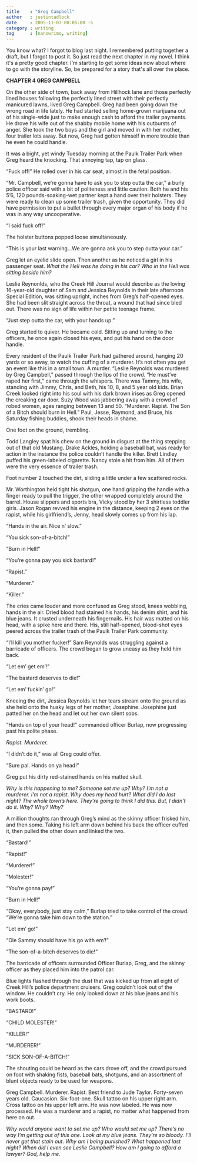 ```yaml
---
title    : "Greg Campbell"
author   : justintadlock
date     : 2005-11-07 08:05:00 -5
category : writing
tag      : [nanowrimo, writing]
---
```


You know what?  I forgot to blog last night.  I remembered putting together a draft, but I forgot to post it.  So just read the next chapter in my novel.  I think it's a pretty good chapter.  I'm starting to get some ideas now about where to go with the storyline.  So, be prepared for a story that's all over the place.

<!--more-->

<strong>CHAPTER 4
GREG CAMPBELL</strong>

On the other side of town, back away from Hillhock lane and those perfectly lined houses following the perfectly lined street with their perfectly manicured lawns, lived Greg Campbell.  Greg had been going down the wrong road in life lately.  He had started selling home-grown marijuana out of his single-wide just to make enough cash to afford the trailer payments.  He drove his wife out of the shabby mobile home with his outbursts of anger.  She took the two boys and the girl and moved in with her mother, four trailer lots away.  But now, Greg had gotten himself in more trouble than he even he could handle.

It was a bight, yet windy Tuesday morning at the Paulk Trailer Park when Greg heard the knocking.  That annoying tap, tap on glass.

“Fuck off!”  He rolled over in his car seat, almost in the fetal position.

“Mr. Campbell, we’re gonna have to ask you to step outta the car,” a burly police officer said with a bit of politeness and little caution.  Both he and his 5’6, 120 pounds-soaking-wet partner kept a hand over their holsters.  They were ready to clean up some trailer trash, given the opportunity.  They did have permission to put a bullet through every major organ of his body if he was in any way uncooperative.

“I said fuck off!”

The holster buttons popped loose simultaneously.

“This is your last warning...We are gonna ask you to step outta your car.”

Greg let an eyelid slide open.  Then another as he noticed a girl in his passenger seat.<i>  What the Hell was he doing in his car?  Who in the Hell was sitting beside him?</i>

Leslie Reynonlds, who the Creek Hill Journal would describe as the loving 16-year-old daughter of Sam and Jessica Reynolds in their late afternoon Special Edition, was sitting upright, inches from Greg’s half-opened eyes.  She had been slit straight across the throat, a wound that had since bled out.  There was no sign of life within her petite teenage frame.

“Just step outta the car, with your hands up.”

Greg started to quiver.  He became cold.  Sitting up and turning to the officers, he once again closed his eyes, and put his hand on the door handle.

Every resident of the Paulk Trailer Park had gathered around, hanging 20 yards or so away, to watch the cuffing of a murderer.  It’s not often you get an event like this in a small town.  A murder.  “Leslie Reynolds was murdered by Greg Campbell,” passed through the lips of the crowd.  “He must’ve raped her first,” came through the whispers.
There was Tammy, his wife, standing with Jimmy, Chris, and Beth, his 10, 8, and 5 year old kids.  Brian Creek looked right into his soul with his dark brown irises as Greg opened the creaking car door.  Suzy Wood was jabbering away with a crowd of robed women, ages ranging between 13 and 50.  “Murderer.  Rapist.  The Son of a Bitch should burn in Hell.”  Paul, Jesse, Raymond, and Bruce, his Saturday fishing buddies, shook their heads in shame.

One foot on the ground, trembling.

Todd Langley spat his chew on the ground in disgust at the thing stepping out of that old Mustang.  Drake Ackles, holding a baseball bat, was ready for action in the instance the police couldn’t handle the killer.  Brett Lindley puffed his green-labeled cigarette.  Nancy stole a hit from him.  All of them were the very essence of trailer trash.

Foot number 2 touched the dirt, sliding a little under a few scattered rocks.

Mr. Worthington held tight his shotgun, one hand gripping the handle with a finger ready to pull the trigger, the other wrapped completely around the barrel.  House slippers and sports bra, Vicky stood by her 3 shirtless toddler girls.  Jason Rogan revved his engine in the distance, keeping 2 eyes on the rapist, while his girlfriend’s, Jenny, head slowly comes up from his lap.

“Hands in the air.  Nice n’ slow.”

“You sick son-of-a-bitch!”

“Burn in Hell!”

“You’re gonna pay you sick bastard!”

“Rapist.”

“Murderer.”

“Killer.”

The cries came louder and more confused as Greg stood, knees wobbling, hands in the air.  Dried blood had stained his hands, his denim shirt, and his blue jeans.  It crusted underneath his fingernails.  His hair was matted on his head, with a spike here and there.  His, still half-opened, blood-shot eyes peered across the trailer trash of the Paulk Trailer Park community.

“I’ll kill you mother fucker!”  Sam Reynolds was struggling against a barricade of officers.  The crowd began to grow uneasy as they held him back.

“Let em’ get em’!”

“The bastard deserves to die!”

“Let em’ fuckin’ go!”

Kneeing the dirt, Jessica Reynolds let her tears stream onto the ground as she held onto the husky legs of her mother, Josephine.  Josephine just patted her on the head and let out her own silent sobs.

“Hands on top of your head!” commanded officer Burlap, now progressing past his polite phase.

<i>Rapist.  Murderer.  </i>

“I didn’t do it,” was all Greg could offer.

“Sure pal.  Hands on ya head!”

Greg put his dirty red-stained hands on his matted skull.

<i>Why is this happening to me?  Someone set me up?  Why?  I’m not a murderer.  I’m not a rapist.  Why does my head hurt?  What did I do last night?  The whole town’s here.  They’re going to think I did this.  But, I didn’t do it.  Why?  Why?  Why?  </i>

A million thoughts ran through Greg’s mind as the skinny officer frisked him, and then some.  Taking his left arm down behind his back the officer cuffed it, then pulled the other down and linked the two.

“Bastard!”

“Rapist!”

“Murderer!”

“Molester!”

“You’re gonna pay!”

“Burn in Hell!”

“Okay, everybody, just stay calm,” Burlap tried to take control of the crowd.  “We’re gonna take him down to the station.”

“Let em’ go!”

“Ole Sammy should have his go with em’!”

“The son-of-a-bitch deserves to die!”

The barricade of officers surrounded Officer Burlap, Greg, and the skinny officer as they placed him into the patrol car.

Blue lights flashed through the dust that was kicked up from all eight of Creek Hill’s police department cruisers.  Greg couldn’t look out of the window.  He couldn’t cry.  He only looked down at his blue jeans and his work boots.

“BASTARD!”

“CHILD MOLESTER!”

“KILLER!”

“MURDERER!”

“SICK SON-OF-A-BITCH!”

The shouting could be heard as the cars drove off, and the crowd pursued on foot with shaking fists, baseball bats, shotguns, and an assortment of blunt objects ready to be used for weapons.

Greg Campbell.  Murderer.  Rapist.  Best friend to Jude Taylor.  Forty-seven years old.  Caucasion.  Six-foot-one.  Skull tattoo on his upper right arm.  Cross tattoo on his upper left arm.  He was now labeled.  He was now processed.  He was a murderer and a rapist, no matter what happened from here on out.

<i>Why would anyone want to set me up?  Who would set me up?  There’s no way I’m getting out of this one.  Look at my blue jeans.  They’re so bloody.  I’ll never get that stain out.  Why am I being punished?  What happened last night?  When did I even see Leslie Campbell?  How am I going to afford a lawyer?  God, help me.  </i>
